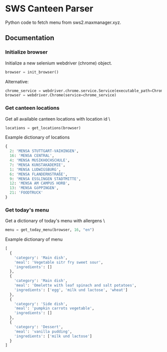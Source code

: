 # SWS Canteen Parser

Python code to fetch menu from sws2.maxmanager.xyz.

## Documentation

### Initialize browser
Initialize a new selenium webdriver (chrome) object.
```python
browser = init_browser()
```

Alternative:
```python
chrome_service = webdriver.chrome.service.Service(executable_path=ChromeDriverManager().install())
browser = webdriver.Chrome(service=chrome_service)
```

### Get canteen locations
Get all available canteen locations with location id \
```python
locations = get_locations(browser)
```

Example dictionary of locations
```python
{
  2: 'MENSA STUTTGART-VAIHINGEN',
  16: 'MENSA CENTRAL', 
  4: 'MENSA MUSIKHOCHSCHULE',
  7: 'MENSA KUNSTAKADEMIE', 
  1: 'MENSA LUDWIGSBURG', 
  6: 'MENSA FLANDERNSTRAßE', 
  9: 'MENSA ESSLINGEN STADTMITTE', 
  12: 'MENSA AM CAMPUS HORB', 
  13: 'MENSA GöPPINGEN', 
  21: 'FOODTRUCK'
}

```

### Get today's menu
Get a dictionary of today's menu with allergens \
```python
menu = get_today_menu(browser, 16, "en")
```

Example dictionary of menu
```python
[
  {
    'category': 'Main dish', 
    'meal': 'Vegetable sitr fry sweet sour', 
    'ingredients': []
  },
  {
    'category': 'Main dish', 
    'meal': 'Omelette with leaf spinach and salt potatoes', 
    'ingredients': ['egg', 'milk und lactose', 'wheat']
  }, 
  {
    'category': 'Side dish', 
    'meal': 'pumpkin carrots vegetable', 
    'ingredients': []
  }, 
  {
    'category': 'Dessert', 
    'meal': 'vanilla pudding', 
    'ingredients': ['milk und lactose']
  }
]
```
